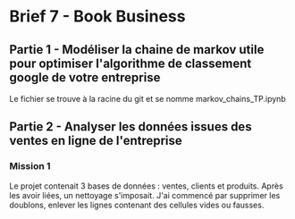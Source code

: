# Brief 7 - Book Business

## Partie 1 - Modéliser la chaine de markov utile pour optimiser l'algorithme de classement google de votre entreprise

Le fichier se trouve à la racine du git et se nomme markov_chains_TP.ipynb

## Partie 2 - Analyser les données issues des ventes en ligne de l'entreprise

### Mission 1
Le projet contenait 3 bases de données : ventes, clients et produits. Après les avoir liées, un nettoyage s'imposait.
J'ai commencé par supprimer les doublons, enlever les lignes contenant des cellules vides ou fausses.
